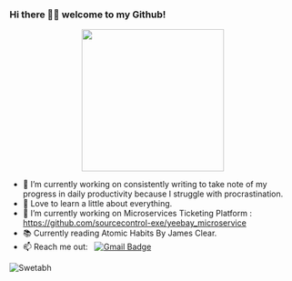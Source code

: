 ### Hi there 👋🏾  welcome to my Github!


<p align="center">
  <img width="250" src="https://media.giphy.com/media/WtTnAfZn6aVJfBzlN3/giphy.gif">
</p>

- 🔭 I’m currently working on consistently writing to take note of my progress in daily productivity because I struggle with procrastination.
- 💬 Love to learn a little about everything.
- 🌱 I’m currently working on Microservices Ticketing Platform : https://github.com/sourcecontrol-exe/yeebay_microservice
- 📚 Currently reading Atomic Habits By James Clear.
- 📫 Reach me out: &nbsp;&nbsp;[![Gmail Badge](https://img.shields.io/badge/-Gmail-c14438?style=flat-square&logo=Gmail&logoColor=white&link=mailto:swetabh.subham@gmail.com)](mailto:swetabh.subham@gmail.com)


<img src="https://komarev.com/ghpvc/?username=sourcecontrol-exe&label=Profile%20views&color=0e75b6&style=flat" alt="Swetabh" />
